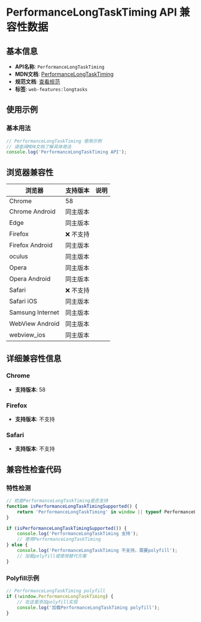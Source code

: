 # PerformanceLongTaskTiming API 兼容性数据

## 基本信息

- **API名称**: `PerformanceLongTaskTiming`
- **MDN文档**: [PerformanceLongTaskTiming](https://developer.mozilla.org/docs/Web/API/PerformanceLongTaskTiming)
- **规范文档**: [查看规范](https://w3c.github.io/longtasks/#sec-PerformanceLongTaskTiming)
- **标签**: `web-features:longtasks`

## 使用示例

### 基本用法

```javascript
// PerformanceLongTaskTiming 使用示例
// 请查阅MDN文档了解具体用法
console.log('PerformanceLongTaskTiming API');
```

## 浏览器兼容性

| 浏览器 | 支持版本 | 说明 |
|--------|----------|------|
| Chrome | 58 |  |
| Chrome Android | 同主版本 |  |
| Edge | 同主版本 |  |
| Firefox | ❌ 不支持 |  |
| Firefox Android | 同主版本 |  |
| oculus | 同主版本 |  |
| Opera | 同主版本 |  |
| Opera Android | 同主版本 |  |
| Safari | ❌ 不支持 |  |
| Safari iOS | 同主版本 |  |
| Samsung Internet | 同主版本 |  |
| WebView Android | 同主版本 |  |
| webview_ios | 同主版本 |  |

## 详细兼容性信息

### Chrome

- **支持版本**: 58

### Firefox

- **支持版本**: 不支持

### Safari

- **支持版本**: 不支持

## 兼容性检查代码

### 特性检测

```javascript
// 检查PerformanceLongTaskTiming是否支持
function isPerformanceLongTaskTimingSupported() {
    return 'PerformanceLongTaskTiming' in window || typeof PerformanceLongTaskTiming !== 'undefined';
}

if (isPerformanceLongTaskTimingSupported()) {
    console.log('PerformanceLongTaskTiming 支持');
    // 使用PerformanceLongTaskTiming
} else {
    console.log('PerformanceLongTaskTiming 不支持，需要polyfill');
    // 加载polyfill或使用替代方案
}
```

### Polyfill示例

```javascript
// PerformanceLongTaskTiming polyfill
if (!window.PerformanceLongTaskTiming) {
    // 在这里添加polyfill实现
    console.log('加载PerformanceLongTaskTiming polyfill');
}
```

